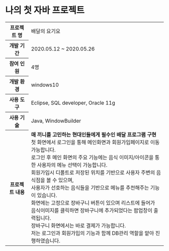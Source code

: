 # 나의 첫 자바 프로젝트

<table>
  <tr>
    <th>프로젝트 명</th>
    <td>배달의 요기요</td>
  </tr>
  <tr>
    <th>개발 기간</th>
    <td>2020.05.12 ~ 2020.05.26</td>
  </tr>  
  <tr>
    <th>참여 인원</th>
    <td>4명</td>
  </tr> 
  <tr>
    <th>개발 환경</th>
    <td>windows10</td>
  </tr>  
  <tr>
    <th>사용 도구</th>
    <td>Eclipse, SQL developer, Oracle 11g</td>
  </tr> 
  <tr>
    <th>사용 기술</th>
    <td>Java, WindowBuilder</td>
  </tr> 
  <tr>
    <th>프로젝트 내용</th>
    <td>
      <b>매 끼니를 고민하는 현대인들에게 필수인 배달 프로그램 구현 </b><br>
      첫 화면에서 로그인을 통해 메인화면과 회원가입페이지로 이동 가능합니다. <br>
      로그인 후 메인 화면의 주요 기능에는 음식 이미지/아이콘을 통한 사용자의 메뉴 선택이 가능합니다. <br>
      회원가입시 디폴트로 저장된 위치를 기반으로 사용자 주변의 음식점을 볼 수 있으며, <br> 
      사용자가 선호하는 음식들을 기반으로 메뉴를 추천해주는 기능이 있습니다. <br>
      화면에는 고정으로 장바구니 버튼이 있으며 리스트에 들어가 <br>
      음식이미지를 클릭하면 장바구니에 추가되었다는 팝업창이 출력됩니다. <br>
      장바구니 화면에서는 바로 결제가 가능합니다. <br>
      저는 로그인과 회원가입의 기능과 함께 DB관리 역할을 맡아 진행하였습니다. <br>
    </td>
  </tr> 
</table>

